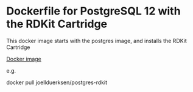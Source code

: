 # Dockerfile for PostgreSQL 12 with the RDKit Cartridge

This docker image starts with the postgres image, and installs the RDKit Cartridge

[Docker image](https://hub.docker.com/r/joellduerksen/postgres-rdkit)

e.g. 

docker pull joellduerksen/postgres-rdkit
